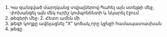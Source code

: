 1. Կա զանգված մարդկանց տվյալներով։Պահել այն ստեյթի մեջ, փոխանցել այն մեկ ուրիշ կոմպոնենտի և նկարել էջում <li> թեգերի մեջ։
2․ Հետո ամեն մի <li> թեգի կողքը ավելացնել "X" կոճակ,որը կջնջի համապատասխան <li> թեգը